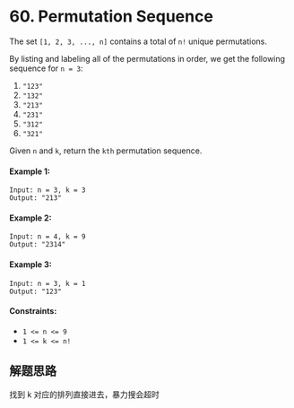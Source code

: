 # 60. Permutation Sequence

The set `[1, 2, 3, ..., n]` contains a total of `n!` unique permutations.

By listing and labeling all of the permutations in order, we get the following sequence for `n = 3`:

1. `"123"`
2. `"132"`
3. `"213"`
4. `"231"`
5. `"312"`
6. `"321"`

Given `n` and `k`, return the `kth` permutation sequence.

 

#### Example 1:

```
Input: n = 3, k = 3
Output: "213"
```

#### Example 2:

```
Input: n = 4, k = 9
Output: "2314"
```

#### Example 3:

```
Input: n = 3, k = 1
Output: "123"
``` 

#### Constraints:

+ `1 <= n <= 9`
+ `1 <= k <= n!`

## 解题思路

找到 k 对应的排列直接进去，暴力搜会超时
